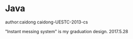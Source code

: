 # Java

author:caidong
caidong-UESTC-2013-cs

"Instant messing system" is my graduation design.  2017.5.28
